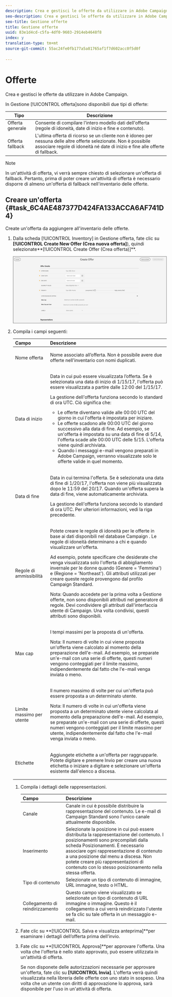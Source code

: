 ```yaml
---
description: Crea e gestisci le offerte da utilizzare in Adobe Campaign.
seo-description: Crea e gestisci le offerte da utilizzare in Adobe Campaign.
seo-title: Gestione offerte
title: Gestione offerte
uuid: 83e1d4cd-c5fa-4df0-9603-2914eb4648f8
index: y
translation-type: tm+mt
source-git-commit: 55ac24fe0fb177a5a81765af1f7d602acc0f5d0f

---
```



# Offerte

Crea e gestisci le offerte da utilizzare in Adobe Campaign.

In Gestione [!UICONTROL offerta]sono disponibili due tipi di offerte:

| Tipo | Descrizione |
|---|---|
| Offerta generale | Consente di compilare l&#39;intero modello dati dell&#39;offerta (regole di idoneità, date di inizio e fine e contenuto). |
| Offerta fallback | L&#39;ultima offerta di ricorso se un cliente non è idoneo per nessuna delle altre offerte selezionate. Non è possibile associare regole di idoneità né date di inizio e fine alle offerte di fallback. |

>[!NOTE]
>
>In un&#39;attività di offerta, vi verrà sempre chiesto di selezionare un&#39;offerta di fallback. Pertanto, prima di poter creare un&#39;attività di offerta è necessario disporre di almeno un&#39;offerta di fallback nell&#39;inventario delle offerte.

## Creare un&#39;offerta {#task_6C4AE487377D424FA133ACCA6AF741D4}

Create un&#39;offerta da aggiungere all&#39;inventario delle offerte.

1. Dalla scheda [!UICONTROL Inventory] in Gestione offerta, fate clic su **[!UICONTROL Create New Offer (Crea nuova offerta]**), quindi selezionate**[!UICONTROL  Create Offer (Crea offerta)]**.

   ![](assets/create-offerx.png)

1. Compila i campi seguenti:

   <table id="table_60A4001CE9F34422ACB59FB62C9CBDCD">
<thead> 
  <tr> 
   <th colname="col1" class="entry"> Campo </th> 
   <th colname="col2" class="entry"> Descrizione </th> 
  </tr>
 </thead>
 <tbody> 
  <tr> 
   <td colname="col1"> <p>Nome offerta </p> </td> 
   <td colname="col2"> <p>Nome associato all’offerta. Non è possibile avere due offerte nell'inventario con nomi duplicati. </p> </td> 
  </tr> 
  <tr> 
   <td colname="col1"> <p>Data di inizio </p> </td> 
   <td colname="col2"> <p>Data in cui può essere visualizzata l’offerta. Se è selezionata una data di inizio di 1/15/17, l'offerta può essere visualizzata a partire dalle 12:00 del 1/15/17. </p> <p>La gestione dell'offerta funziona secondo lo standard di ora UTC. Ciò significa che: </p> <p> 
     <ul id="ul_A9D49B4405F34E6DA8FB52A13437F799"> 
      <li id="li_9490D092B235479A981FC2D5DD0B17B4">Le offerte diventano valide alle 00:00 UTC del giorno in cui l'offerta è impostata per iniziare. </li> 
      <li id="li_C28BB1FEB9E1495593826403CF5F67A9">Le offerte scadono alle 00:00 UTC del giorno successivo alla data di fine. Ad esempio, se un'offerta è impostata su una data di fine di 5/14, l'offerta scade alle 00:00 UTC delle 5/15. L'offerta viene quindi archiviata. </li> 
      <li id="li_D3F7DCD1BF75410A8F4F5BC468B667AB">Quando i messaggi e-mail vengono preparati in Adobe Campaign, verranno visualizzate solo le offerte valide in quel momento. </li> 
     </ul> </p> </td> 
  </tr> 
  <tr> 
   <td colname="col1"> <p>Data di fine </p> </td> 
   <td colname="col2"> <p>Data in cui termina l'offerta. Se è selezionata una data di fine di 1/20/17, l'offerta non viene più visualizzata dopo le 11:59 del 20/17. Quando un'offerta supera la data di fine, viene automaticamente archiviata. </p><p>La gestione dell'offerta funziona secondo lo standard di ora UTC. Per ulteriori informazioni, vedi la riga precedente. </p></td> 
  </tr> 
  <tr> 
   <td colname="col1"> <p>Regole di ammissibilità </p> </td> 
   <td colname="col2"> <p>Potete creare le regole di idoneità per le offerte in base ai dati disponibili nel database <span class="keyword"> Campaign</span> . Le regole di idoneità determinano a chi e quando visualizzare un'offerta. </p> <p>Ad esempio, potete specificare che desiderate che venga visualizzata solo l'offerta di abbigliamento invernale per le donne quando (Genere = 'Femmina') e (Regione = 'Northeast'). Gli attributi utilizzati per creare queste regole provengono dal profilo Campaign Standard. </p> <p>Nota:  Quando accedete per la prima volta a Gestione offerte, non sono disponibili attributi nel generatore di regole. Devi condividere gli attributi dall'interfaccia utente di Campaign. Una volta condivisi, questi attributi sono disponibili. </p></td> 
  </tr> 
  <tr> 
   <td colname="col1"> <p>Max cap </p> </td> 
   <td colname="col2"> <p>I tempi massimi per la proposta di un'offerta. </p> <p>Nota:  Il numero di volte in cui viene proposta un'offerta viene calcolato al momento della preparazione dell'e-mail. Ad esempio, se preparate un'e-mail con una serie di offerte, questi numeri vengono conteggiati per il limite massimo, indipendentemente dal fatto che l'e-mail venga inviata o meno. </p></td> 
  </tr> 
  <tr> 
   <td colname="col1"> <p>Limite massimo per utente </p> </td> 
   <td colname="col2"> <p>Il numero massimo di volte per cui un'offerta può essere proposta a un determinato utente. </p> <p>Nota:  Il numero di volte in cui un'offerta viene proposta a un determinato utente viene calcolata al momento della preparazione dell'e-mail. Ad esempio, se preparate un'e-mail con una serie di offerte, questi numeri vengono conteggiati per il limite massimo per utente, indipendentemente dal fatto che l'e-mail venga inviata o meno.</p> </td> 
  </tr> 
  <tr> 
   <td colname="col1"> <p>Etichette </p> </td> 
   <td colname="col2"> <p>Aggiungete etichette a un'offerta per raggrupparle. Potete digitare e premere Invio per creare una nuova etichetta o iniziare a digitare e selezionare un'offerta esistente dall'elenco a discesa. </p> </td> 
  </tr> 
 </tbody> 
</table>

1. Compila i dettagli delle rappresentazioni.

   | Campo | Descrizione |
   |---|---|
   | Canale | Canale in cui è possibile distribuire la rappresentazione del contenuto. Le e-mail di Campaign Standard sono l&#39;unico canale attualmente disponibile. |
   | Inserimento | Selezionate la posizione in cui può essere distribuita la rappresentazione del contenuto. I posizionamenti sono precompilati dalla scheda Posizionamenti. È necessario associare ogni rappresentazione di contenuto a una posizione dal menu a discesa. Non potete creare più rappresentazioni di contenuto con lo stesso posizionamento nella stessa offerta. |
   | Tipo di contenuto | Selezionate un tipo di contenuto di immagine, URL immagine, testo o HTML. |
   | Collegamento di reindirizzamento | Questo campo viene visualizzato se selezionate un tipo di contenuto di URL immagine o immagine. Questo è il collegamento a cui verrà reindirizzato l&#39;utente se fa clic su tale offerta in un messaggio e-mail. |

1. Fate clic su **[!UICONTROL Salva e visualizza anteprima]**per esaminare i dettagli dell’offerta prima dell’invio.
1. Fate clic su **[!UICONTROL Approva]**per approvare l&#39;offerta. Una volta che l&#39;offerta è nello stato approvato, può essere utilizzata in un&#39;attività di offerta.

   Se non disponete delle autorizzazioni necessarie per approvare un&#39;offerta, fate clic su **[!UICONTROL Invia]**. L&#39;offerta verrà quindi visualizzata nella libreria delle offerte con uno stato in sospeso. Una volta che un utente con diritti di approvazione lo approva, sarà disponibile per l&#39;uso in un&#39;attività di offerta.

